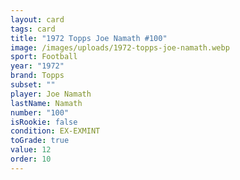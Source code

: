 ```yaml
---
layout: card
tags: card
title: "1972 Topps Joe Namath #100"
image: /images/uploads/1972-topps-joe-namath.webp
sport: Football
year: "1972"
brand: Topps
subset: ""
player: Joe Namath
lastName: Namath
number: "100"
isRookie: false
condition: EX-EXMINT
toGrade: true
value: 12
order: 10
---
```

